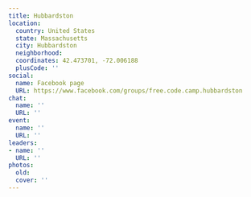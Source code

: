 ```yaml
---
title: Hubbardston
location:
  country: United States
  state: Massachusetts
  city: Hubbardston
  neighborhood: 
  coordinates: 42.473701, -72.006188
  plusCode: ''
social:
  name: Facebook page
  URL: https://www.facebook.com/groups/free.code.camp.hubbardston
chat:
  name: ''
  URL: ''
event:
  name: ''
  URL: ''
leaders:
- name: ''
  URL: ''
photos:
  old: 
  cover: ''
---
```

